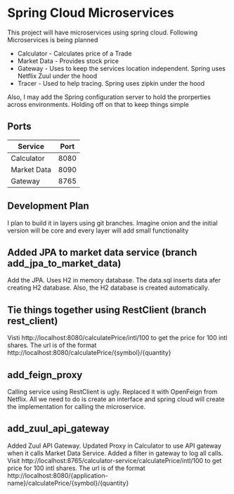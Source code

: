 # Spring Cloud Microservices
This project will have microservices using spring cloud.  Following Microservices is being planned
* Calculator - Calculates price of a Trade
* Market Data - Provides stock price
* Gateway - Uses to keep the services location independent.  Spring uses Netflix Zuul under the hood
* Tracer - Used to help tracing.  Spring uses zipkin under the hood

Also, I may add the Spring configuration server to hold the prorperties across environments.  Holding off on that to keep things simple 



## Ports

| Service | Port |
| ------- | ---- |
| Calculator | 8080 |
| Market Data | 8090 |
| Gateway | 8765 |




## Development Plan

I plan to build it in layers using git branches.  Imagine onion and the initial version will be core and every layer will add small functionality


## Added JPA to market data service (branch add_jpa_to_market_data)
Add the JPA.  Uses H2 in memory database.  The data.sql inserts data afer creating H2 database.  Also, the H2 database is created automatically.

## Tie things together using RestClient (branch rest_client)
Visti http://localhost:8080/calculatePrice/intl/100 to get the price for 100 intl shares.  The url is of the format http://localhost:8080/calculatePrice/{symbol}/{quantity}

## add_feign_proxy
Calling service using RestClient is ugly.  Replaced it with OpenFeign from Netflix.  All we need to do is create an interface and spring cloud will create the implementation for calling the microservice.

## add_zuul_api_gateway
Added Zuul API Gateway.  Updated Proxy in Calculator to use API gateway when it calls Market Data Service.  Added a filter in gateway to log all calls.  Visit http://localhost:8765/calculator-service/calculatePrice/intl/100 to get price for 100 intl shares.  The url is of the format http://localhost:8080/{application-name}/calculatePrice/{symbol}/{quantity}